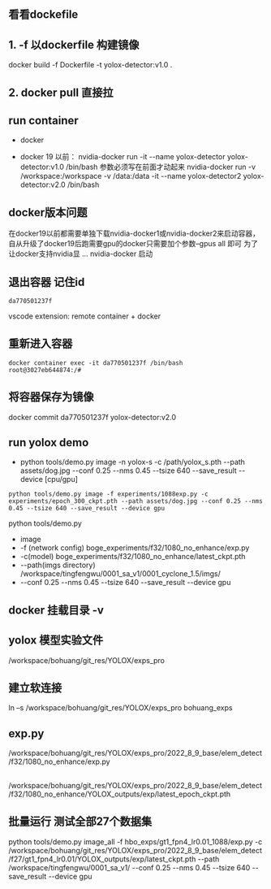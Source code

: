 ## 看看dockefile

## 1. -f 以dockerfile 构建镜像
docker build -f Dockerfile -t yolox-detector:v1.0 .
## 2. docker pull 直接拉


## run container
 
- docker

- docker 19 以前：
  nvidia-docker run -it --name yolox-detector  yolox-detector:v1.0 /bin/bash
参数必须写在前面才动起来
  nvidia-docker run -v /workspace:/workspace -v /data:/data -it  --name yolox-detector2  yolox-detector:v2.0  /bin/bash
 ## docker版本问题

 在docker19以前都需要单独下载nvidia-docker1或nvidia-docker2来启动容器，自从升级了docker19后跑需要gpu的docker只需要加个参数–gpus all 即可 为了让docker支持nvidia显 …
 nvidia-docker 启动

 ## 退出容器 记住id
    da770501237f
vscode extension: remote container + docker

 ## 重新进入容器
    docker container exec -it da770501237f /bin/bash
    root@3027eb644874:/#

## 将容器保存为镜像

docker commit da770501237f yolox-detector:v2.0

## run yolox demo
- python tools/demo.py image -n yolox-s -c /path/yolox_s.pth --path assets/dog.jpg --conf 0.25 --nms 0.45 --tsize 640 --save_result --device [cpu/gpu]

` python tools/demo.py image -f experiments/1088exp.py -c experiments/epoch_300_ckpt.pth --path assets/dog.jpg --conf 0.25 --nms 0.45 --tsize 640 --save_result --device gpu `

python tools/demo.py 
- image 
- -f (network config)  boge_experiments/f32/1080_no_enhance/exp.py 
- -c(model) boge_experiments/f32/1080_no_enhance/latest_ckpt.pth 
- --path(imgs directory) /workspace/tingfengwu/0001_sa_v1/0001_cyclone_1.5/imgs/
- --conf 0.25 --nms 0.45 --tsize 640 --save_result --device gpu 

## docker 挂载目录 -v


## yolox 模型实验文件
/workspace/bohuang/git_res/YOLOX/exps_pro
## 建立软连接
ln –s  /workspace/bohuang/git_res/YOLOX/exps_pro  bohuang_exps

## exp.py
/workspace/bohuang/git_res/YOLOX/exps_pro/2022_8_9_base/elem_detect/f32/1080_no_enhance/exp.py
##
/workspace/bohuang/git_res/YOLOX/exps_pro/2022_8_9_base/elem_detect/f32/1080_no_enhance/YOLOX_outputs/exp/latest_epoch_ckpt.pth


## 批量运行 测试全部27个数据集
python tools/demo.py image_all -f hbo_exps/gt1_fpn4_lr0.01_1088/exp.py  -c /workspace/bohuang/git_res/YOLOX/exps_pro/2022_8_9_base/elem_detect/f27/gt1_fpn4_lr0.01/YOLOX_outputs/exp/latest_ckpt.pth --path /workspace/tingfengwu/0001_sa_v1/ --conf 0.25 --nms 0.45 --tsize 640 --save_result --device gpu